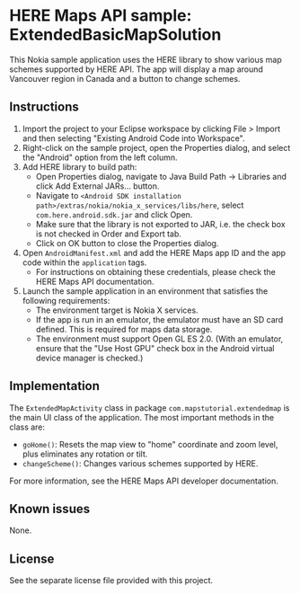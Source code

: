 HERE Maps API sample: ExtendedBasicMapSolution
==============================================

This Nokia sample application uses the HERE library to show various map schemes
supported by HERE API. The app will display a map around Vancouver region in
Canada and a button to change schemes.


Instructions
--------------------------------------------------------------------------------

1. Import the project to your Eclipse workspace by clicking File > Import and
   then selecting "Existing Android Code into Workspace".
2. Right-click on the sample project, open the Properties dialog, and select the
   "Android" option from the left column.
3. Add HERE library to build path: 
    * Open Properties dialog, navigate to Java Build Path -> Libraries and click
      Add External JARs... button.
    * Navigate to
      `<Android SDK installation path>/extras/nokia/nokia_x_services/libs/here`,
      select `com.here.android.sdk.jar` and click Open.
    * Make sure that the library is not exported to JAR, i.e. the check box is
      not checked in Order and Export tab.
    * Click on OK button to close the Properties dialog.
4. Open `AndroidManifest.xml` and add the HERE Maps app ID and the app code
   within the `application` tags.
    * For instructions on obtaining these credentials, please check the HERE
      Maps API documentation.
5. Launch the sample application in an environment that satisfies the following
   requirements:
    * The environment target is Nokia X services.
    * If the app is run in an emulator, the emulator must have an SD card
      defined. This is required for maps data storage.
    * The environment must support Open GL ES 2.0. (With an emulator, ensure
      that the "Use Host GPU" check box in the Android virtual device manager is
      checked.)


Implementation
--------------------------------------------------------------------------------

The `ExtendedMapActivity` class in package `com.mapstutorial.extendedmap` is the
main UI class of the application. The most important methods in the class are:

* `goHome()`: Resets the map view to "home" coordinate and zoom level, plus
  eliminates any rotation or tilt.
* `changeScheme()`: Changes various schemes supported by HERE.

For more information, see the HERE Maps API developer documentation.


Known issues
--------------------------------------------------------------------------------

None.


License
--------------------------------------------------------------------------------

See the separate license file provided with this project.
